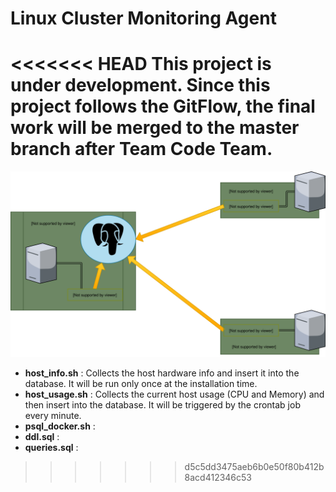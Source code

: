 # Linux Cluster Monitoring Agent
<<<<<<< HEAD
This project is under development. Since this project follows the GitFlow, the final work will be merged to the master branch after Team Code Team.
=======


![Architecture Diagram](assets/ArchitectureDiagram.svg)



- **host_info.sh** : Collects the host hardware info and insert it into the database. It will be run only once at the installation time.
- **host_usage.sh** : Collects the current host usage (CPU and Memory) and then insert into the database. It will be triggered by the crontab job every minute.
- **psql_docker.sh** : 
- **ddl.sql** : 
- **queries.sql** : 
>>>>>>> d5c5dd3475aeb6b0e50f80b412b8acd412346c53
